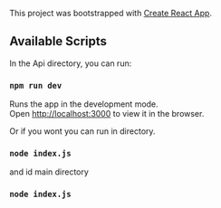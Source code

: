 This project was bootstrapped with [Create React App](https://github.com/facebook/create-react-app).

## Available Scripts

In the Api directory, you can run:

### `npm run dev`

Runs the app in the development mode.<br>
Open [http://localhost:3000](http://localhost:3000) to view it in the browser.

Or if you wont you can run in directory.<br>

### `node index.js`

and id main directory

### `node index.js`

